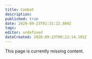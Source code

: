 ```yaml
---
title: Combat
description: 
published: true
date: 2020-09-23T01:31:22.884Z
tags: 
editor: undefined
dateCreated: 2020-09-23T00:22:14.185Z
---
```


This page is currently missing content.